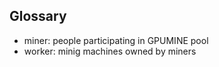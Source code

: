 ## Glossary

- miner: people participating in GPUMINE pool
- worker: minig machines owned by miners
